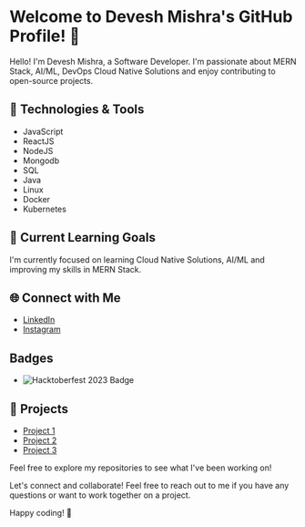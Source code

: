 # Welcome to Devesh Mishra's GitHub Profile! 👋

Hello! I'm Devesh Mishra, a Software Developer. I'm passionate about MERN Stack, AI/ML, DevOps Cloud Native Solutions and enjoy contributing to open-source projects.

## 🔧 Technologies & Tools

- JavaScript
- ReactJS
- NodeJS
- Mongodb
- SQL
- Java
- Linux
- Docker
- Kubernetes

## 🌱 Current Learning Goals

I'm currently focused on learning Cloud Native Solutions, AI/ML and improving my skills in MERN Stack.


## 🌐 Connect with Me

- [LinkedIn](https://www.linkedin.com/in/devesh-mishra-155166249)
- [Instagram](https://instagram.com/deveshmishra1307?igshid=OGQ5ZDc2ODk2ZA==)

## Badges

- ![Hacktoberfest 2023 Badge]((https://www.holopin.io/@deveshmishra13))

## 🚀 Projects

- [Project 1](https://fotoshoot.in)
- [Project 2](https://github.com/devesh-mishra13/pgrental)
- [Project 3](https://devesh-mishra13.github.io/WearIT/)

Feel free to explore my repositories to see what I've been working on!

Let's connect and collaborate! Feel free to reach out to me if you have any questions or want to work together on a project.

Happy coding! 🚀
